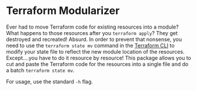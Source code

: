 # Terraform Modularizer

Ever had to move Terraform code for existing resources into a module? What happens to those resources after you `terraform apply`? They get destroyed and recreated! Absurd. In order to prevent that nonsense, you need to use the `terraform state mv` command in the [Terraform CLI](https://www.terraform.io/docs/commands/state/index.html) to modify your state file to reflect the new module location of the resources. Except....you have to do it resource by resource! This package allows you to cut and paste the Terraform code for the resources into a single file and do a batch `terraform state mv`.

For usage, use the standard `-h` flag.
